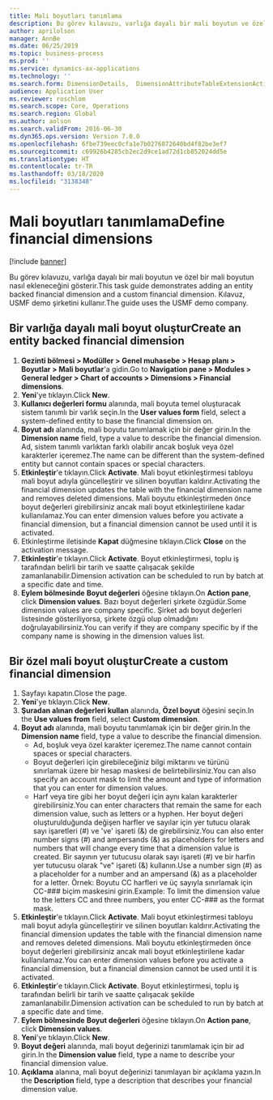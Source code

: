 ```yaml
---
title: Mali boyutları tanımlama
description: Bu görev kılavuzu, varlığa dayalı bir mali boyutun ve özel bir mali boyutun nasıl ekleneceğini gösterir.
author: aprilolson
manager: AnnBe
ms.date: 06/25/2019
ms.topic: business-process
ms.prod: ''
ms.service: dynamics-ax-applications
ms.technology: ''
ms.search.form: DimensionDetails,  DimensionAttributeTableExtensionActivate, DimensionValueDetails
audience: Application User
ms.reviewer: roschlom
ms.search.scope: Core, Operations
ms.search.region: Global
ms.author: aolson
ms.search.validFrom: 2016-06-30
ms.dyn365.ops.version: Version 7.0.0
ms.openlocfilehash: 6fbe739eec0cfa1e7b0276872640bd4f82be3ef7
ms.sourcegitcommit: c69926b4285cb2ec2d9ce1ad72d1cb852024dd5e
ms.translationtype: HT
ms.contentlocale: tr-TR
ms.lasthandoff: 03/18/2020
ms.locfileid: "3138348"
---
```

# <a name="define-financial-dimensions"></a><span data-ttu-id="a8476-103">Mali boyutları tanımlama</span><span class="sxs-lookup"><span data-stu-id="a8476-103">Define financial dimensions</span></span>

[!include [banner](../../includes/banner.md)]

<span data-ttu-id="a8476-104">Bu görev kılavuzu, varlığa dayalı bir mali boyutun ve özel bir mali boyutun nasıl ekleneceğini gösterir.</span><span class="sxs-lookup"><span data-stu-id="a8476-104">This task guide demonstrates adding an entity backed financial dimension and a custom financial dimension.</span></span>  <span data-ttu-id="a8476-105">Kılavuz, USMF demo şirketini kullanır.</span><span class="sxs-lookup"><span data-stu-id="a8476-105">The guide uses the USMF demo company.</span></span>


## <a name="create-an-entity-backed-financial-dimension"></a><span data-ttu-id="a8476-106">Bir varlığa dayalı mali boyut oluştur</span><span class="sxs-lookup"><span data-stu-id="a8476-106">Create an entity backed financial dimension</span></span>
1. <span data-ttu-id="a8476-107">**Gezinti bölmesi > Modüller > Genel muhasebe > Hesap planı > Boyutlar > Mali boyutlar**'a gidin.</span><span class="sxs-lookup"><span data-stu-id="a8476-107">Go to **Navigation pane > Modules > General ledger > Chart of accounts > Dimensions > Financial dimensions**.</span></span>
2. <span data-ttu-id="a8476-108">**Yeni**'ye tıklayın.</span><span class="sxs-lookup"><span data-stu-id="a8476-108">Click **New**.</span></span>
3. <span data-ttu-id="a8476-109">**Kullanıcı değerleri formu** alanında, mali boyuta temel oluşturacak sistem tanımlı bir varlık seçin.</span><span class="sxs-lookup"><span data-stu-id="a8476-109">In the **User values form** field, select a system-defined entity to base the financial dimension on.</span></span> 
4. <span data-ttu-id="a8476-110">**Boyut adı** alanında, mali boyutu tanımlamak için bir değer girin.</span><span class="sxs-lookup"><span data-stu-id="a8476-110">In the **Dimension name** field, type a value to describe the financial dimension.</span></span> <span data-ttu-id="a8476-111">Ad, sistem tanımlı varlıktan farklı olabilir ancak boşluk veya özel karakterler içeremez.</span><span class="sxs-lookup"><span data-stu-id="a8476-111">The name can be different than the system-defined entity but cannot contain spaces or special characters.</span></span>
5. <span data-ttu-id="a8476-112">**Etkinleştir**'e tıklayın.</span><span class="sxs-lookup"><span data-stu-id="a8476-112">Click **Activate**.</span></span> <span data-ttu-id="a8476-113">Mali boyut etkinleştirmesi tabloyu mali boyut adıyla güncelleştirir ve silinen boyutları kaldırır.</span><span class="sxs-lookup"><span data-stu-id="a8476-113">Activating the financial dimension updates the table with the financial dimension name and removes deleted dimensions.</span></span> <span data-ttu-id="a8476-114">Mali boyutu etkinleştirmeden önce boyut değerleri girebilirsiniz ancak mali boyut etkinleştirilene kadar kullanılamaz.</span><span class="sxs-lookup"><span data-stu-id="a8476-114">You can enter dimension values before you activate a financial dimension, but a financial dimension cannot be used until it is activated.</span></span>  
6. <span data-ttu-id="a8476-115">Etkinleştirme iletisinde **Kapat** düğmesine tıklayın.</span><span class="sxs-lookup"><span data-stu-id="a8476-115">Click **Close** on the activation message.</span></span>
7. <span data-ttu-id="a8476-116">**Etkinleştir**'e tıklayın.</span><span class="sxs-lookup"><span data-stu-id="a8476-116">Click **Activate**.</span></span> <span data-ttu-id="a8476-117">Boyut etkinleştirmesi, toplu iş tarafından belirli bir tarih ve saatte çalışacak şekilde zamanlanabilir.</span><span class="sxs-lookup"><span data-stu-id="a8476-117">Dimension activation can be scheduled to run by batch at a specific date and time.</span></span>  
8. <span data-ttu-id="a8476-118">**Eylem bölmesinde** **Boyut değerleri** öğesine tıklayın.</span><span class="sxs-lookup"><span data-stu-id="a8476-118">On **Action pane**, click **Dimension values**.</span></span> <span data-ttu-id="a8476-119">Bazı boyut değerleri şirkete özgüdür.</span><span class="sxs-lookup"><span data-stu-id="a8476-119">Some dimension values are company specific.</span></span> <span data-ttu-id="a8476-120">Şirket adı boyut değerleri listesinde gösteriliyorsa, şirkete özgü olup olmadığını doğrulayabilirsiniz.</span><span class="sxs-lookup"><span data-stu-id="a8476-120">You can verify if they are company specific by if the company name is showing in the dimension values list.</span></span>  

## <a name="create-a-custom-financial-dimension"></a><span data-ttu-id="a8476-121">Bir özel mali boyut oluştur</span><span class="sxs-lookup"><span data-stu-id="a8476-121">Create a custom financial dimension</span></span>
1. <span data-ttu-id="a8476-122">Sayfayı kapatın.</span><span class="sxs-lookup"><span data-stu-id="a8476-122">Close the page.</span></span>
2. <span data-ttu-id="a8476-123">**Yeni**'ye tıklayın.</span><span class="sxs-lookup"><span data-stu-id="a8476-123">Click **New**.</span></span>
3. <span data-ttu-id="a8476-124">**Şuradan alınan değerleri kullan** alanında, **Özel boyut** öğesini seçin.</span><span class="sxs-lookup"><span data-stu-id="a8476-124">In the **Use values from** field, select **Custom dimension**.</span></span>
4. <span data-ttu-id="a8476-125">**Boyut adı** alanında, mali boyutu tanımlamak için bir değer girin.</span><span class="sxs-lookup"><span data-stu-id="a8476-125">In the **Dimension name** field, type a value to describe the financial dimension.</span></span>
    - <span data-ttu-id="a8476-126">Ad, boşluk veya özel karakter içeremez.</span><span class="sxs-lookup"><span data-stu-id="a8476-126">The name cannot contain spaces or special characters.</span></span>  
    - <span data-ttu-id="a8476-127">Boyut değerleri için girebileceğiniz bilgi miktarını ve türünü sınırlamak üzere bir hesap maskesi de belirtebilirsiniz.</span><span class="sxs-lookup"><span data-stu-id="a8476-127">You can also specify an account mask to limit the amount and type of information that you can enter for dimension values.</span></span>   
    - <span data-ttu-id="a8476-128">Harf veya tire gibi her boyut değeri için aynı kalan karakterler girebilirsiniz.</span><span class="sxs-lookup"><span data-stu-id="a8476-128">You can enter characters that remain the same for each dimension value, such as letters or a hyphen.</span></span> <span data-ttu-id="a8476-129">Her boyut değeri oluşturulduğunda değişen harfler ve sayılar için yer tutucu olarak sayı işaretleri (#) ve 've' işareti (&) de girebilirsiniz.</span><span class="sxs-lookup"><span data-stu-id="a8476-129">You can also enter number signs (#) and ampersands (&) as placeholders for letters and numbers that will change every time that a dimension value is created.</span></span> <span data-ttu-id="a8476-130">Bir sayının yer tutucusu olarak sayı işareti (#) ve bir harfin yer tutucusu olarak "ve" işareti (&) kullanın.</span><span class="sxs-lookup"><span data-stu-id="a8476-130">Use a number sign (#) as a placeholder for a number and an ampersand (&) as a placeholder for a letter.</span></span>  <span data-ttu-id="a8476-131">Örnek: Boyutu CC harfleri ve üç sayıyla sınırlamak için CC-### biçim maskesini girin.</span><span class="sxs-lookup"><span data-stu-id="a8476-131">Example: To limit the dimension value to the letters CC and three numbers, you enter CC-### as the format mask.</span></span>  
5. <span data-ttu-id="a8476-132">**Etkinleştir**'e tıklayın.</span><span class="sxs-lookup"><span data-stu-id="a8476-132">Click **Activate**.</span></span> <span data-ttu-id="a8476-133">Mali boyut etkinleştirmesi tabloyu mali boyut adıyla güncelleştirir ve silinen boyutları kaldırır.</span><span class="sxs-lookup"><span data-stu-id="a8476-133">Activating the financial dimension updates the table with the financial dimension name and removes deleted dimensions.</span></span> <span data-ttu-id="a8476-134">Mali boyutu etkinleştirmeden önce boyut değerleri girebilirsiniz ancak mali boyut etkinleştirilene kadar kullanılamaz.</span><span class="sxs-lookup"><span data-stu-id="a8476-134">You can enter dimension values before you activate a financial dimension, but a financial dimension cannot be used until it is activated.</span></span>     
6. <span data-ttu-id="a8476-135">**Etkinleştir**'e tıklayın.</span><span class="sxs-lookup"><span data-stu-id="a8476-135">Click **Activate**.</span></span> <span data-ttu-id="a8476-136">Boyut etkinleştirmesi, toplu iş tarafından belirli bir tarih ve saatte çalışacak şekilde zamanlanabilir.</span><span class="sxs-lookup"><span data-stu-id="a8476-136">Dimension activation can be scheduled to run by batch at a specific date and time.</span></span>      
7. <span data-ttu-id="a8476-137">**Eylem bölmesinde** **Boyut değerleri** öğesine tıklayın.</span><span class="sxs-lookup"><span data-stu-id="a8476-137">On **Action pane**, click **Dimension values**.</span></span>
8. <span data-ttu-id="a8476-138">**Yeni**'ye tıklayın.</span><span class="sxs-lookup"><span data-stu-id="a8476-138">Click **New**.</span></span>
9. <span data-ttu-id="a8476-139">**Boyut değeri** alanında, mali boyut değerinizi tanımlamak için bir ad girin.</span><span class="sxs-lookup"><span data-stu-id="a8476-139">In the **Dimension value** field, type a name to describe your financial dimension value.</span></span>
10. <span data-ttu-id="a8476-140">**Açıklama** alanına, mali boyut değerinizi tanımlayan bir açıklama yazın.</span><span class="sxs-lookup"><span data-stu-id="a8476-140">In the **Description** field, type a description that describes your financial dimension value.</span></span>

